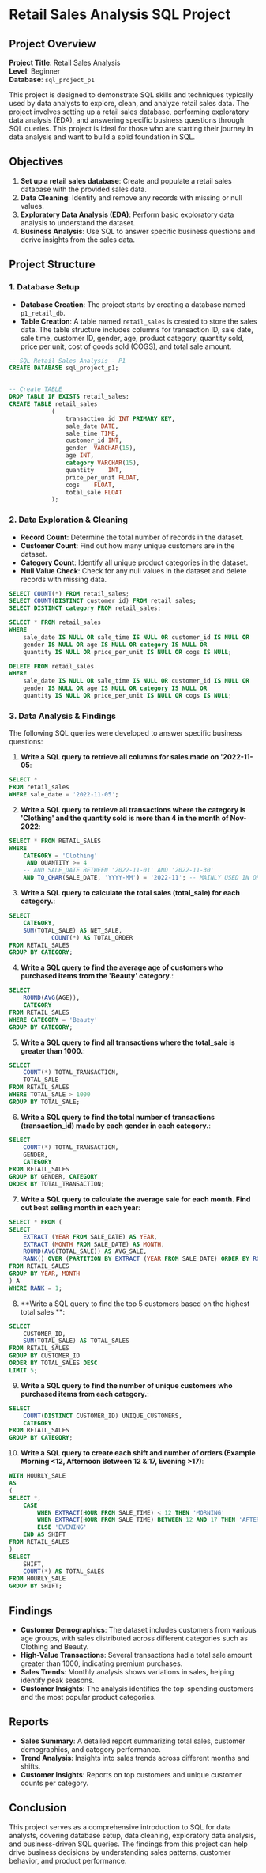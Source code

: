 # Retail Sales Analysis SQL Project

## Project Overview

**Project Title**: Retail Sales Analysis  
**Level**: Beginner  
**Database**: `sql_project_p1`

This project is designed to demonstrate SQL skills and techniques typically used by data analysts to explore, clean, and analyze retail sales data. The project involves setting up a retail sales database, performing exploratory data analysis (EDA), and answering specific business questions through SQL queries. This project is ideal for those who are starting their journey in data analysis and want to build a solid foundation in SQL.

## Objectives

1. **Set up a retail sales database**: Create and populate a retail sales database with the provided sales data.
2. **Data Cleaning**: Identify and remove any records with missing or null values.
3. **Exploratory Data Analysis (EDA)**: Perform basic exploratory data analysis to understand the dataset.
4. **Business Analysis**: Use SQL to answer specific business questions and derive insights from the sales data.

## Project Structure

### 1. Database Setup

- **Database Creation**: The project starts by creating a database named `p1_retail_db`.
- **Table Creation**: A table named `retail_sales` is created to store the sales data. The table structure includes columns for transaction ID, sale date, sale time, customer ID, gender, age, product category, quantity sold, price per unit, cost of goods sold (COGS), and total sale amount.

```sql
-- SQL Retail Sales Analysis - P1
CREATE DATABASE sql_project_p1;


-- Create TABLE
DROP TABLE IF EXISTS retail_sales;
CREATE TABLE retail_sales
            (
                transaction_id INT PRIMARY KEY,	
                sale_date DATE,	 
                sale_time TIME,	
                customer_id	INT,
                gender	VARCHAR(15),
                age	INT,
                category VARCHAR(15),	
                quantity	INT,
                price_per_unit FLOAT,	
                cogs	FLOAT,
                total_sale FLOAT
            );
```

### 2. Data Exploration & Cleaning

- **Record Count**: Determine the total number of records in the dataset.
- **Customer Count**: Find out how many unique customers are in the dataset.
- **Category Count**: Identify all unique product categories in the dataset.
- **Null Value Check**: Check for any null values in the dataset and delete records with missing data.

```sql
SELECT COUNT(*) FROM retail_sales;
SELECT COUNT(DISTINCT customer_id) FROM retail_sales;
SELECT DISTINCT category FROM retail_sales;

SELECT * FROM retail_sales
WHERE 
    sale_date IS NULL OR sale_time IS NULL OR customer_id IS NULL OR 
    gender IS NULL OR age IS NULL OR category IS NULL OR 
    quantity IS NULL OR price_per_unit IS NULL OR cogs IS NULL;

DELETE FROM retail_sales
WHERE 
    sale_date IS NULL OR sale_time IS NULL OR customer_id IS NULL OR 
    gender IS NULL OR age IS NULL OR category IS NULL OR 
    quantity IS NULL OR price_per_unit IS NULL OR cogs IS NULL;
```

### 3. Data Analysis & Findings

The following SQL queries were developed to answer specific business questions:

1. **Write a SQL query to retrieve all columns for sales made on '2022-11-05**:
```sql
SELECT *
FROM retail_sales
WHERE sale_date = '2022-11-05';
```

2. **Write a SQL query to retrieve all transactions where the category is 'Clothing' and the quantity sold is more than 4 in the month of Nov-2022**:
```sql
SELECT * FROM RETAIL_SALES
WHERE 
	CATEGORY = 'Clothing' 
	 AND QUANTITY >= 4 
	-- AND SALE_DATE BETWEEN '2022-11-01' AND '2022-11-30'
	AND TO_CHAR(SALE_DATE, 'YYYY-MM') = '2022-11'; -- MAINLY USED IN ORACLE DATABASE
```

3. **Write a SQL query to calculate the total sales (total_sale) for each category.**:
```sql
SELECT
	CATEGORY,
	SUM(TOTAL_SALE) AS NET_SALE,
            COUNT(*) AS TOTAL_ORDER
FROM RETAIL_SALES
GROUP BY CATEGORY;
```

4. **Write a SQL query to find the average age of customers who purchased items from the 'Beauty' category.**:
```sql
SELECT 
	ROUND(AVG(AGE)),
	CATEGORY
FROM RETAIL_SALES
WHERE CATEGORY = 'Beauty'
GROUP BY CATEGORY;
```

5. **Write a SQL query to find all transactions where the total_sale is greater than 1000.**:
```sql
SELECT
	COUNT(*) TOTAL_TRANSACTION,
	TOTAL_SALE
FROM RETAIL_SALES
WHERE TOTAL_SALE > 1000
GROUP BY TOTAL_SALE;
```

6. **Write a SQL query to find the total number of transactions (transaction_id) made by each gender in each category.**:
```sql
SELECT 
	COUNT(*) TOTAL_TRANSACTION,
	GENDER,
	CATEGORY
FROM RETAIL_SALES
GROUP BY GENDER, CATEGORY
ORDER BY TOTAL_TRANSACTION;
```

7. **Write a SQL query to calculate the average sale for each month. Find out best selling month in each year**:
```sql
SELECT * FROM (
SELECT 
	EXTRACT (YEAR FROM SALE_DATE) AS YEAR,
	EXTRACT (MONTH FROM SALE_DATE) AS MONTH,
	ROUND(AVG(TOTAL_SALE)) AS AVG_SALE,
	RANK() OVER (PARTITION BY EXTRACT (YEAR FROM SALE_DATE) ORDER BY ROUND(AVG(TOTAL_SALE))) AS RANK
FROM RETAIL_SALES
GROUP BY YEAR, MONTH
) A
WHERE RANK = 1;
```

8. **Write a SQL query to find the top 5 customers based on the highest total sales **:
```sql
SELECT 
	CUSTOMER_ID,
	SUM(TOTAL_SALE) AS TOTAL_SALES
FROM RETAIL_SALES
GROUP BY CUSTOMER_ID
ORDER BY TOTAL_SALES DESC
LIMIT 5;
```

9. **Write a SQL query to find the number of unique customers who purchased items from each category.**:
```sql
SELECT 
	COUNT(DISTINCT CUSTOMER_ID) UNIQUE_CUSTOMERS,
	CATEGORY
FROM RETAIL_SALES
GROUP BY CATEGORY;
```

10. **Write a SQL query to create each shift and number of orders (Example Morning <12, Afternoon Between 12 & 17, Evening >17)**:
```sql
WITH HOURLY_SALE
AS
(
SELECT *,
    CASE
        WHEN EXTRACT(HOUR FROM SALE_TIME) < 12 THEN 'MORNING'
        WHEN EXTRACT(HOUR FROM SALE_TIME) BETWEEN 12 AND 17 THEN 'AFTERNOON'
        ELSE 'EVENING'
    END AS SHIFT
FROM RETAIL_SALES
)
SELECT 
	SHIFT,
	COUNT(*) AS TOTAL_SALES
FROM HOURLY_SALE
GROUP BY SHIFT;
```

## Findings

- **Customer Demographics**: The dataset includes customers from various age groups, with sales distributed across different categories such as Clothing and Beauty.
- **High-Value Transactions**: Several transactions had a total sale amount greater than 1000, indicating premium purchases.
- **Sales Trends**: Monthly analysis shows variations in sales, helping identify peak seasons.
- **Customer Insights**: The analysis identifies the top-spending customers and the most popular product categories.

## Reports

- **Sales Summary**: A detailed report summarizing total sales, customer demographics, and category performance.
- **Trend Analysis**: Insights into sales trends across different months and shifts.
- **Customer Insights**: Reports on top customers and unique customer counts per category.

## Conclusion

This project serves as a comprehensive introduction to SQL for data analysts, covering database setup, data cleaning, exploratory data analysis, and business-driven SQL queries. The findings from this project can help drive business decisions by understanding sales patterns, customer behavior, and product performance.
